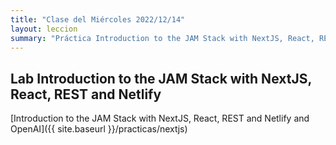 ```yaml
---
title: "Clase del Miércoles 2022/12/14"
layout: leccion
summary: "Práctica Introduction to the JAM Stack with NextJS, React, REST and Netlify"
---
```


## Lab Introduction to the JAM Stack with NextJS, React, REST and Netlify

[Introduction to the JAM Stack with NextJS, React, REST and Netlify and OpenAI]({{ site.baseurl }}/practicas/nextjs)


